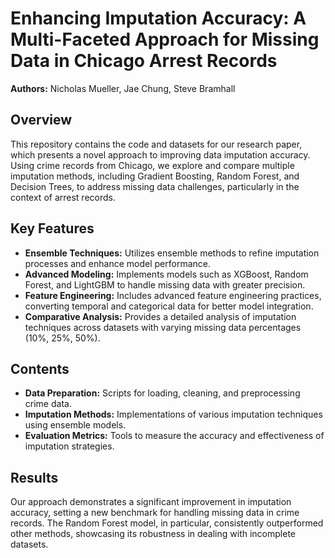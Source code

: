 # Enhancing Imputation Accuracy: A Multi-Faceted Approach for Missing Data in Chicago Arrest Records
**Authors:** Nicholas Mueller, Jae Chung, Steve Bramhall

## Overview
This repository contains the code and datasets for our research paper, which presents a novel approach to improving data imputation accuracy. Using crime records from Chicago, we explore and compare multiple imputation methods, including Gradient Boosting, Random Forest, and Decision Trees, to address missing data challenges, particularly in the context of arrest records.

## Key Features
* **Ensemble Techniques:** Utilizes ensemble methods to refine imputation processes and enhance model performance.
* **Advanced Modeling:** Implements models such as XGBoost, Random Forest, and LightGBM to handle missing data with greater precision.
* **Feature Engineering:** Includes advanced feature engineering practices, converting temporal and categorical data for better model integration.
* **Comparative Analysis:** Provides a detailed analysis of imputation techniques across datasets with varying missing data percentages (10%, 25%, 50%).
## Contents
* **Data Preparation:** Scripts for loading, cleaning, and preprocessing crime data.
* **Imputation Methods:** Implementations of various imputation techniques using ensemble models.
* **Evaluation Metrics:** Tools to measure the accuracy and effectiveness of imputation strategies.
## Results
Our approach demonstrates a significant improvement in imputation accuracy, setting a new benchmark for handling missing data in crime records. The Random Forest model, in particular, consistently outperformed other methods, showcasing its robustness in dealing with incomplete datasets.

